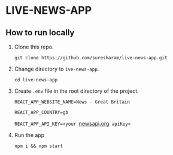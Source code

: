 # LIVE-NEWS-APP

## How to run locally
1. Clone this repo.

    `git clone https://github.com/suresharam/live-news-app.git`

2. Change directory to `ive-news-app`.

    `cd live-news-app`

3. Create `.env` file in the root directory of the project.

    `REACT_APP_WEBSITE_NAME=News - Great Britain`

    `REACT_APP_COUNTRY=gb`

    `REACT_APP_API_KEY=<your `[newsapi.org](https://newsapi.org/ "newsapi.org's home page")` apiKey>`

4. Run the app

    `npm i && npm start`